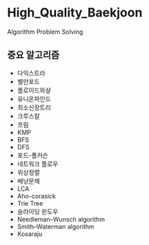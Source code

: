 # High_Quality_Baekjoon
Algorithm Problem Solving

## 중요 알고리즘
- 다익스트라
- 벨만포드
- 플로이드와샬
- 유니온파인드
- 최소신장트리
- 크루스칼
- 프림
- KMP
- BFS
- DFS
- 포드-풀커슨
- 네트워크 플로우
- 위상정렬
- 배낭문제
- LCA
- Aho-corasick
- Trie Tree
- 슬라이딩 윈도우
- Needleman–Wunsch algorithm
- Smith–Waterman algorithm
- Kosaraju
